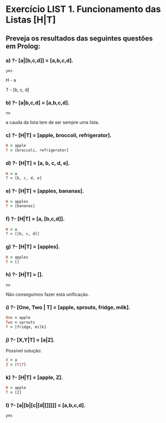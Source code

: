# Exercício LIST 1. Funcionamento das Listas [H|T]

## Preveja os resultados das seguintes questões em Prolog: 

### a) ?- [a|[b,c,d]] = [a,b,c,d].

`yes`

H - a

T - [b, c, d]

### b) ?- [a|b,c,d] = [a,b,c,d].

`no`

a cauda da lista tem de ser sempre uma lista.

### c) ?- [H|T] = [apple, broccoli, refrigerator]. 

```prolog
H = apple
T = [broccoli, refrigerator]
```

### d) ?- [H|T] = [a, b, c, d, e]. 

```prolog
H = a
T = [b, c, d, e]
```

### e) ?- [H|T] = [apples, bananas]. 

```prolog
H = apples
T = [bananas]
```

### f) ?- [H|T] = [a, [b,c,d]].

```prolog
H = a
T = [[b, c, d]]
```

### g) ?- [H|T] = [apples]. 

```prolog
H = apples
T = []
```

### h) ?- [H|T] = []. 

`no`

Não conseguimos fazer esta unificação.

### i) ?- [One, Two | T] = [apple, sprouts, fridge, milk]. 

```prolog
One = apple
Two = sprouts
T = [fridge, milk]
```

### j) ?- [X,Y|T] = [a|Z]. 

Possível solução:

```prolog
X = a
Z = [Y|T]
```

### k) ?- [H|T] = [apple, Z]. 

```prolog
H = apple
T = [Z]
```

### l) ?- [a|[b|[c|[d|[]]]]] = [a,b,c,d]. 

`yes`

